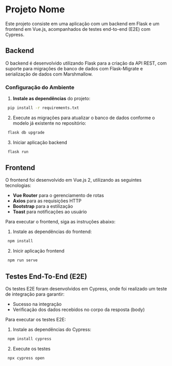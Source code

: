 # Projeto Nome

Este projeto consiste em uma aplicação com um backend em Flask e um frontend em Vue.js, acompanhados de testes end-to-end (E2E) com Cypress. 

## Backend

O backend é desenvolvido utilizando Flask para a criação da API REST, com suporte para migrações de banco de dados com Flask-Migrate e serialização de dados com Marshmallow.

### Configuração do Ambiente

1. **Instale as dependências** do projeto:
  ```bash
   pip install -r requirements.txt
  ```

2. Execute as migrações para atualizar o banco de dados conforme o modelo já existente no repositório:

  ```bash
   flask db upgrade
  ```

3. Iniciar aplicação backend
  ```bash
   flask run
  ```

## Frontend
O frontend foi desenvolvido em Vue.js 2, utilizando as seguintes tecnologias:

* **Vue Router** para o gerenciamento de rotas
* **Axios** para as requisições HTTP
* **Bootstrap** para a estilização
* **Toast** para notificações ao usuário

Para executar o frontend, siga as instruções abaixo:

1. Instale as dependências do frontend:
  ```bash
   npm install
  ```

2. Inicir aplicação frontend
  ```bash
   npm run serve
  ```

## Testes End-To-End (E2E)

Os testes E2E foram desenvolvidos em Cypress, onde foi realizado um teste de integração para garantir:

* Sucesso na integração
* Verificação dos dados recebidos no corpo da resposta (body)

Para executar os testes E2E:

1. Instale as dependências do Cypress:
  ```bash
   npm install cypress
  ```

2. Execute os testes
  ```bash
   npx cypress open
  ```


